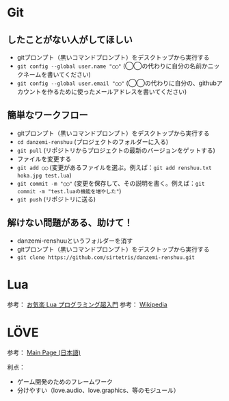 # Git

## したことがない人がしてほしい

* gitプロンプト（黒いコマンドプロンプト）をデスクトップから実行する
* `git config --global user.name "◯◯"` (◯◯の代わりに自分の名前かニックネームを書いてください)
* `git config --global user.email "◯◯"` (◯◯の代わりに自分の、githubアカウントを作るために使ったメールアドレスを書いてください)

## 簡単なワークフロー

* gitプロンプト（黒いコマンドプロンプト）をデスクトップから実行する
* `cd danzemi-renshuu` (プロジェクトのフォルダーに入る)
* `git pull` (リポジトリからプロジェクトの最新のバージョンをゲットする)
* ファイルを変更する
* `git add ◯◯` (変更があるファイルを選ぶ。例えば：`git add renshuu.txt hoka.jpg test.lua`)
* `git commit -m "◯◯"` (変更を保存して、その説明を書く。例えば：`git commit -m "test.luaの機能を増やした"`)
* `git push` (リポジトリに送る)

## 解けない問題がある、助けて！

* danzemi-renshuuというフォルダーを消す
* gitプロンプト（黒いコマンドプロンプト）をデスクトップから実行する
* `git clone https://github.com/sirtetris/danzemi-renshuu.git`

# Lua
参考： [お気楽 Lua プログラミング超入門](http://www.geocities.jp/m_hiroi/light/lua01.html)
参考： [Wikipedia](https://ja.wikipedia.org/wiki/Lua)

# LÖVE
参考： [Main Page (日本語)](https://love2d.org/wiki/Main_Page_%28%E6%97%A5%E6%9C%AC%E8%AA%9E%29)

利点：

* ゲーム開発のためのフレームワーク
* 分けやすい（love.audio、love.graphics、等のモジュール）
